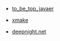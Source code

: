 <!-- sidebar -->

- [to_be_top_javaer](/to_be_top_javaer/)

<!-- - [xc_tplusstd_server](/xc_tplusstd_server/) -->

<!-- - [cute_framework](/cute_framework/) -->

- [xmake](/xmake/)

- [deepnight.net](/deepnight.net/)

<!-- - [rizz](/rizz/) -->

<!-- - [test](/test/) -->
